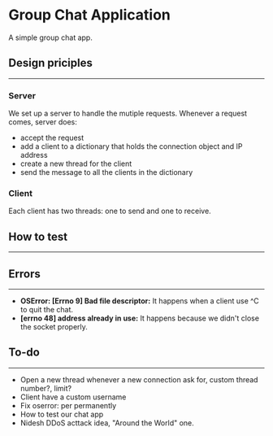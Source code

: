 # Group Chat Application

A simple group chat app.

## Design priciples
------
### Server
We set up a server to handle the mutiple requests.
Whenever a request comes, server does:
- accept the request
- add a client to a dictionary that holds the connection object and IP address
- create a new thread for the client
- send the message to all the clients in the dictionary

### Client
Each client has two threads: one to send and one to receive.

## How to test
------

## Errors
------
- **OSError: [Errno 9] Bad file descriptor:** It happens when a client use ^C to quit the chat.
- **[errno 48] address already in use:** It happens because we didn't close the socket properly.

## To-do
------
- Open a new thread whenever a new connection ask for, custom thread number?, limit?
- Client have a custom username
- Fix oserror: per permanently
- How to test our chat app
- Nidesh DDoS acttack idea, "Around the World" one.

